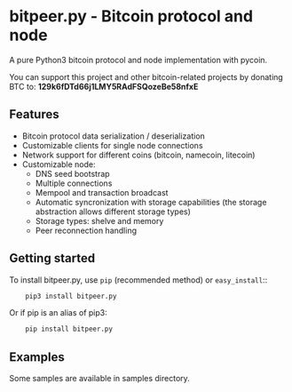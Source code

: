 # bitpeer.py - Bitcoin protocol and node

A pure Python3 bitcoin protocol and node implementation with pycoin.

You can support this project and other bitcoin-related projects by donating BTC to: **129k6fDTd66j1LMY5RAdFSQozeBe58nfxE**


## Features

- Bitcoin protocol data serialization / deserialization
- Customizable clients for single node connections
- Network support for different coins (bitcoin, namecoin, litecoin)
- Customizable node:
  - DNS seed bootstrap
  - Multiple connections
  - Mempool and transaction broadcast
  - Automatic syncronization with storage capabilities (the storage abstraction allows different storage types)
  - Storage types: shelve and memory
  - Peer reconnection handling



## Getting started

To install bitpeer.py, use `pip` (recommended method) or `easy_install`::

```bash
	pip3 install bitpeer.py
```

Or if pip is an alias of pip3:

```bash
	pip install bitpeer.py
```	

## Examples

Some samples are available in samples directory.

